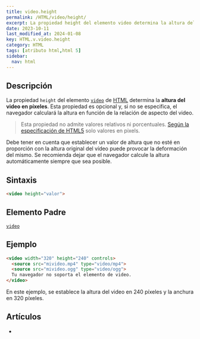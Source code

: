 ```yaml
---
title: video.height
permalink: /HTML/video/height/
excerpt: La propiedad height del elemento video determina la altura del video en píxeles. Se recomienda dejar que el navegador calcule la altura automáticamente.
date: 2023-10-11
last_modified_at: 2024-01-08
key: HTML.v.video.height
category: HTML
tags: [atributo html,html 5]
sidebar:
  nav: html
---
```


## Descripción


La propiedad `height` del elemento [`video`](https://www.w3api.com/HTML/video/) de [HTML](https://www.manualweb.net/html/) determina la **altura del video en píxeles**. Esta propiedad es opcional y, si no se especifica, el navegador calculará la altura en función de la relación de aspecto del video.


> Esta propiedad no admite valores relativos ni porcentuales. [Según la especificación de HTML5](https://html.spec.whatwg.org/multipage/embedded-content-other.html#attr-dim-height) solo valores en pixels.


Debe tener en cuenta que establecer un valor de altura que no esté en proporción con la altura original del vídeo puede provocar la deformación del mismo. Se recomienda dejar que el navegador calcule la altura automáticamente siempre que sea posible.


## Sintaxis


```html
<video height="valor">

```


## Elemento Padre


[`video`](https://www.w3api.com/HTML/video/)


## Ejemplo


```html
<video width="320" height="240" controls>
  <source src="mivideo.mp4" type="video/mp4">
  <source src="mivideo.ogg" type="video/ogg">
  Tu navegador no soporta el elemento de video.
</video>

```


En este ejemplo, se establece la altura del video en 240 píxeles y la anchura en 320 píxeles.


## Artículos

- 
